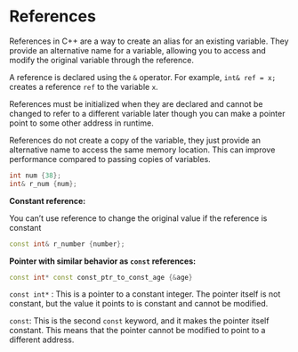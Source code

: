 # References

References in C++ are a way to create an alias for an existing variable. They provide an alternative name for a variable, allowing you to access and modify the original variable through the reference.

A reference is declared using the `&` operator. For example, `int& ref = x;` creates a reference `ref` to the variable `x`. 

References must be initialized when they are declared and cannot be changed to refer to a different variable later though you can make a pointer point to some other address in runtime.

References do not create a copy of the variable, they just provide an alternative name to access the same memory location. This can improve performance compared to passing copies of variables. 

```cpp
int num {38};
int& r_num {num};
```

**Constant reference:** 

You can’t use reference to change the original value if the reference is constant

```cpp
const int& r_number {number};
```

**Pointer with similar behavior as `const` references:**

```cpp
const int* const const_ptr_to_const_age {&age}
```

`const int*` : This is a pointer to a constant integer. The pointer itself is not constant, but the value it points to is constant and cannot be modified.

`const`: This is the second `const` keyword, and it makes the pointer itself constant. This means that the pointer cannot be modified to point to a different address.